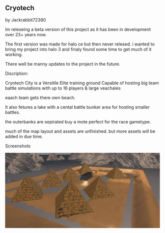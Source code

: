 ## Cryotech
by Jackrabbit72380

Im releseing a beta version of this project as it has been in development over 23+ years now.

The first version was made for halo ce but then never relesed. i wanted to bring my project into halo 3 and finaly found some time to get much of it working.

There well be manny updates to the project in the future. 

Discription:

Cryotech City is a Versitile Elite training ground Capable of hosting big team battle simulations with up to 16 players & large veachales

eaach team gets there own beach.

It also fetures a lake with a cental battle bunker area for hosting smaller battles.

the outerbanks are sepirated buy a mote perfect for the race gametype. 

much of the map layout and assets are unfinished. but more assets will be added in due time. 

Screenshots

![Screenshot](https://github.com/jackrabbit72380/Ho4kmmm/blob/master/common/H3EK/tags/levels/multi/cryotech/preview.jpg)
